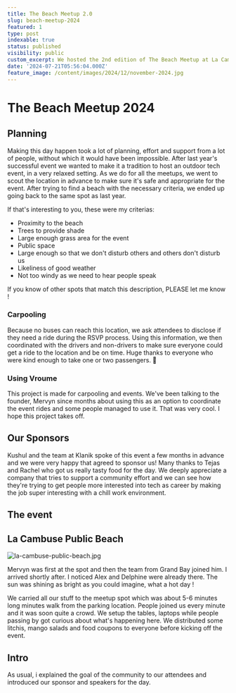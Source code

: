 ```yaml
---
title: The Beach Meetup 2.0
slug: beach-meetup-2024
featured: 1
type: post
indexable: true
status: published
visibility: public
custom_excerpt: We hosted the 2nd edition of The Beach Meetup at La Cambuse with 40 people attending tech talks
date: '2024-07-21T05:56:04.000Z'
feature_image: /content/images/2024/12/november-2024.jpg
---
```


# The Beach Meetup 2024

## Planning

Making this day happen took a lot of planning, effort and support from a lot of people, without which it would have been impossible. After last year's successful event we wanted to make it a tradition to host an outdoor tech event, in a very relaxed setting. As we do for all the meetups, we went to scout the location in advance to make sure it's safe and appropriate for the event. After trying to find a beach with the necessary criteria, we ended up going back to the same spot as last year.

If that's interesting to you, these were my criterias:

- Proximity to the beach
- Trees to provide shade
- Large enough grass area for the event
- Public space
- Large enough so that we don't disturb others and others don't disturb us
- Likeliness of good weather
- Not too windy as we need to hear people speak

If you know of other spots that match this description, PLEASE let me know !

### Carpooling

Because no buses can reach this location, we ask attendees to disclose if they need a ride during the RSVP process. Using this information, we then coordinated with the drivers and non-drivers to make sure everyone could get a ride to the location and be on time. Huge thanks to everyone who were kind enough to take one or two passengers. 🙏

### Using Vroume

This project is made for carpooling and events. We've been talking to the founder, Mervyn since months about using this as an option to coordinate the event rides and some people managed to use it. That was very cool. I hope this project takes off.

## Our Sponsors

Kushul and the team at Klanik spoke of this event a few months in advance and we were very happy that agreed to sponsor us! Many thanks to Tejas and Rachel who got us really tasty food for the day. We deeply appreciate a company that tries to support a community effort and we can see how they're trying to get people more interested into tech as career by making the job super interesting with a chill work environment.

## The event

## La Cambuse Public Beach

![la-cambuse-public-beach.jpg](/content/images/2024/12/la-cambuse-public-beach.jpg)

Mervyn was first at the spot and then the team from Grand Bay joined him. I arrived shortly after. I noticed Alex and Delphine were already there. The sun was shining as bright as you could imagine, what a hot day !

We carried all our stuff to the meetup spot which was about 5-6 minutes long minutes walk from the parking location. People joined us every minute and it was soon quite a crowd. We setup the tables, laptops while people passing by got curious about what's happening here. We distributed some litchis, mango salads and food coupons to everyone before kicking off the event.

## Intro

As usual, i explained the goal of the community to our attendees and introduced our sponsor and speakers for the day.
